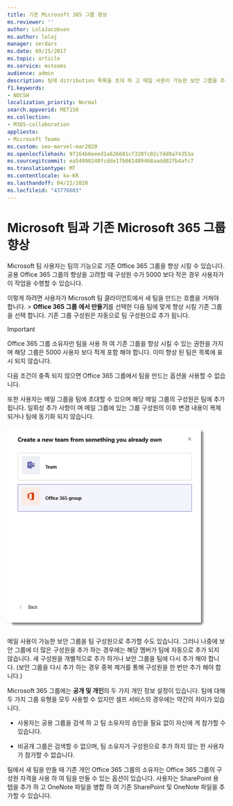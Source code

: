 ```yaml
---
title: 기존 Microsoft 365 그룹 향상
ms.reviewer: ''
author: LolaJacobsen
ms.author: lolaj
manager: serdars
ms.date: 09/25/2017
ms.topic: article
ms.service: msteams
audience: admin
description: 팀에 ditribution 목록을 초대 하 고 메일 사용이 가능한 보안 그룹을 추가 하는 등 microsoft 팀과 Microsoft 365 그룹을 개선 하는 방법을 알아봅니다.
f1.keywords:
- NOCSH
localization_priority: Normal
search.appverid: MET150
ms.collection:
- M365-collaboration
appliesto:
- Microsoft Teams
ms.custom: seo-marvel-mar2020
ms.openlocfilehash: 97164b6eeed1a626681cf320fc02c7dd0a74353a
ms.sourcegitcommit: ea54990240fcdde1fb061489468aadd02fb4afc7
ms.translationtype: MT
ms.contentlocale: ko-KR
ms.lasthandoff: 04/22/2020
ms.locfileid: "43776603"
---
```

<a name="enhance-existing-microsoft-365-groups-with-microsoft-teams"></a>Microsoft 팀과 기존 Microsoft 365 그룹 향상
=======================================================

Microsoft 팀 사용자는 팀의 기능으로 기존 Office 365 그룹을 향상 시킬 수 있습니다. 공용 Office 365 그룹의 향상을 고려할 때 구성원 수가 5000 보다 작은 경우 사용자가이 작업을 수행할 수 있습니다.

이렇게 하려면 사용자가 Microsoft 팀 클라이언트에서 새 팀을 만드는 흐름을 거쳐야 합니다.  > **Office 365 그룹** **에서 만들기**를 선택한 다음 팀에 맞게 향상 시킬 기존 그룹을 선택 합니다. 기존 그룹 구성원은 자동으로 팀 구성원으로 추가 됩니다.

> [!IMPORTANT]
> Office 365 그룹 소유자만 팀을 사용 하 여 기존 그룹을 향상 시킬 수 있는 권한을 가지 며 해당 그룹은 5000 사용자 보다 적게 포함 해야 합니다. 이미 향상 된 팀은 목록에 표시 되지 않습니다.
>
>다음 조건이 충족 되지 않으면 Office 365 그룹에서 팀을 만드는 옵션을 사용할 수 없습니다.

또한 사용자는 메일 그룹을 팀에 초대할 수 있으며 해당 메일 그룹의 구성원은 팀에 추가 됩니다. 일회성 추가 사항이 며 메일 그룹에 있는 그룹 구성원의 이후 변경 내용이 복제 되거나 팀에 동기화 되지 않습니다.

![Office 365 그룹에서 팀을 만들기 위한 옵션 스크린샷](media/Enhance_Existing_Office_365_groups_with_Microsoft_Teams_image2.png)

메일 사용이 가능한 보안 그룹을 팀 구성원으로 추가할 수도 있습니다. 그러나 나중에 보안 그룹에 더 많은 구성원을 추가 하는 경우에는 해당 멤버가 팀에 자동으로 추가 되지 않습니다. 새 구성원을 개별적으로 추가 하거나 보안 그룹을 팀에 다시 추가 해야 합니다. (보안 그룹을 다시 추가 하는 경우 중복 제거를 통해 구성원을 한 번만 추가 해야 합니다.)

Microsoft 365 그룹에는 **공개 및 개인**의 두 가지 개인 정보 설정이 있습니다. 팀에 대해 두 가지 그룹 유형을 모두 사용할 수 있지만 셀프 서비스의 경우에는 약간의 차이가 있습니다.

-   사용자는 공용 그룹을 검색 하 고 팀 소유자의 승인을 필요 없이 자신에 게 참가할 수 있습니다.

-   비공개 그룹은 검색할 수 없으며, 팀 소유자가 구성원으로 추가 하지 않는 한 사용자가 참가할 수 없습니다.

팀에서 새 팀을 만들 때 기존 개인 Office 365 그룹의 소유자는 Office 365 그룹의 구성원 자격을 사용 하 여 팀을 만들 수 있는 옵션이 있습니다. 사용자는 SharePoint 용 탭을 추가 하 고 OneNote 파일을 병합 하 여 기존 SharePoint 및 OneNote 파일을 추가할 수 있습니다.

